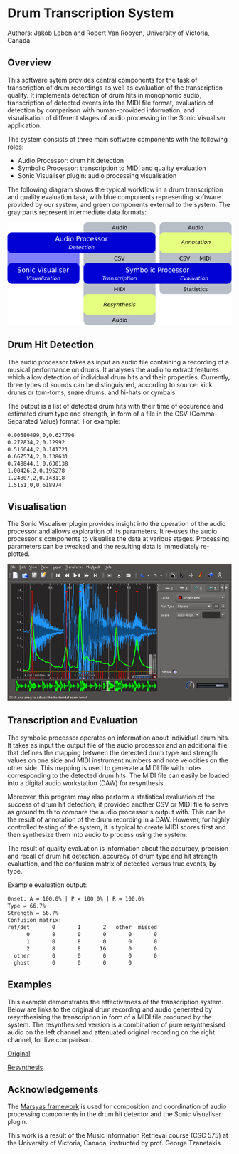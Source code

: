 ---
---
# Drum Transcription System

Authors: Jakob Leben and Robert Van Rooyen, University of Victoria, Canada

## Overview

This software sytem provides central components for the task of transcription of
drum recordings as well as evaluation of the transcription quality. It
implements detection of drum hits in monophonic audio, transcription of detected
events into the MIDI file format, evaluation of detection by comparison with
human-provided information, and visualisation of different stages of audio
processing in the Sonic Visualiser application.

The system consists of three main software components with the following roles:
- Audio Processor: drum hit detection
- Symbolic Processor: transcription to MIDI and quality evaluation
- Sonic Visualiser plugin: audio processing visualisation

The following diagram shows the typical workflow in a drum transcription and
quality evaluation task, with blue components representing software provided
by our system, and green components external to the system. The gray parts
represent intermediate data formats:

![Graph: System Overview](images/architecture.jpg)

## Drum Hit Detection

The audio processor takes as input an audio file containing a recording of a
musical performance on drums. It analyses the audio to extract features which
allow detection of individual drum hits and their properties. Currently,
three types of sounds can be distinguished, according to source: kick drums or
tom-toms, snare drums, and hi-hats or cymbals.

The output is a list of detected drum hits with their time of occurence and
estimated drum type and strength, in form of a file in the CSV
(Comma-Separated Value) format. For example:

    0.00580499,0,0.627796
    0.272834,2,0.12992
    0.516644,2,0.141721
    0.667574,2,0.138631
    0.748844,1,0.630138
    1.00426,2,0.195278
    1.24807,2,0.143118
    1.5151,0,0.618974

## Visualisation

The Sonic Visualiser plugin provides insight into the operation of the audio
processor and allows exploration of its parameters. It re-uses the audio
processor's components to visualise the data at various stages.
Processing parameters can be tweaked and the resulting data is immediately
re-plotted.

![Sonic Visualiser Screenshot](images/sonic_vis.png)

## Transcription and Evaluation

The symbolic processor operates on information about individual drum hits.
It takes as input the output file of the audio processor and an
additional file that defines the mapping between the detected drum type and
strength values on one side and MIDI instrument numbers and note velocities on
the other side. This mapping is used to generate a MIDI file with notes
corresponding to the detected drum hits. The MIDI file can easily be loaded
into a digital audio workstation (DAW) for resynthesis.

Moreover, this program may also perform a statistical evaluation of the
success of drum hit detection, if provided another CSV or MIDI file to serve as
ground truth to compare the audio processor's output with. This can be the
result of annotation of the drum recording in a DAW. However, for highly
controlled testing of the system, it is typical to create MIDI scores first and
then synthesize them into audio to process using the system.

The result of quality evaluation is information about the accuracy, precision
and recall of drum hit detection, accuracy of drum type and hit strength
evaluation, and the confusion matrix of detected versus true events, by type.

Example evaluation output:

    Onset: A = 100.0% | P = 100.0% | R = 100.0%
    Type = 66.7%
    Strength = 66.7%
    Confusion matrix:
    ref/det       0       1       2   other  missed
          0       8       0       0       0       0
          1       0       8       0       0       0
          2       8       8      16       0       0
      other       0       0       0       0       0
      ghost       0       0       0       0

## Examples

This example demonstrates the effectiveness of the transcription system.
Below are links to the original drum recording and audio generated by
resynthesising the transcription in form of a MIDI file produced by the system.
The resynthesised version is a combination of pure resynthesised audio on the
left channel and attenuated original recording on the right channel, for live
comparison.

[Original](audio/kshtc120.wav)

[Resynthesis](audio/kshtc120_resynthesis.wav)


## Acknowledgements

The [Marsyas framework](http://marsyas.info/) is used for composition and
coordination of audio processing components in the drum hit detector and the
Sonic Visualiser plugin.

This work is a result of the Music information Retrieval course (CSC 575)
at the University of Victoria, Canada, instructed by prof. George Tzanetakis.


